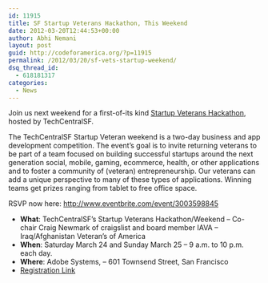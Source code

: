 ```yaml
---
id: 11915
title: SF Startup Veterans Hackathon, This Weekend
date: 2012-03-20T12:44:53+00:00
author: Abhi Nemani
layout: post
guid: http://codeforamerica.org/?p=11915
permalink: /2012/03/20/sf-vets-startup-weekend/
dsq_thread_id:
  - 618181317
categories:
  - News
---
```

Join us next weekend for a first-of-its kind [Startup Veterans Hackathon](http://www.techcentralsf.com/startup-veterans/), hosted by TechCentralSF.

The TechCentralSF Startup Veteran weekend is a two-day business and app development competition. The event’s goal is to invite returning veterans to be part of a team focused on building successful startups around the next generation social, mobile, gaming, ecommerce, health, or other applications and to foster a community of (veteran) entrepreneurship. Our veterans can add a unique perspective to many of these types of applications. Winning teams get prizes ranging from tablet to free office space.

RSVP now here: <http://www.eventbrite.com/event/3003598845>

  * **What**: TechCentralSF’s Startup Veterans Hackathon/Weekend &#8211; Co-chair Craig Newmark of craigslist and board member IAVA – Iraq/Afghanistan Veteran’s of America
  * **When**: Saturday March 24 and Sunday March 25 – 9 a.m. to 10 p.m. each day.
  * **Where**: Adobe Systems, &#8211; 601 Townsend Street, San Francisco
  * [Registration Link](http://www.eventbrite.com/event/3003598845)